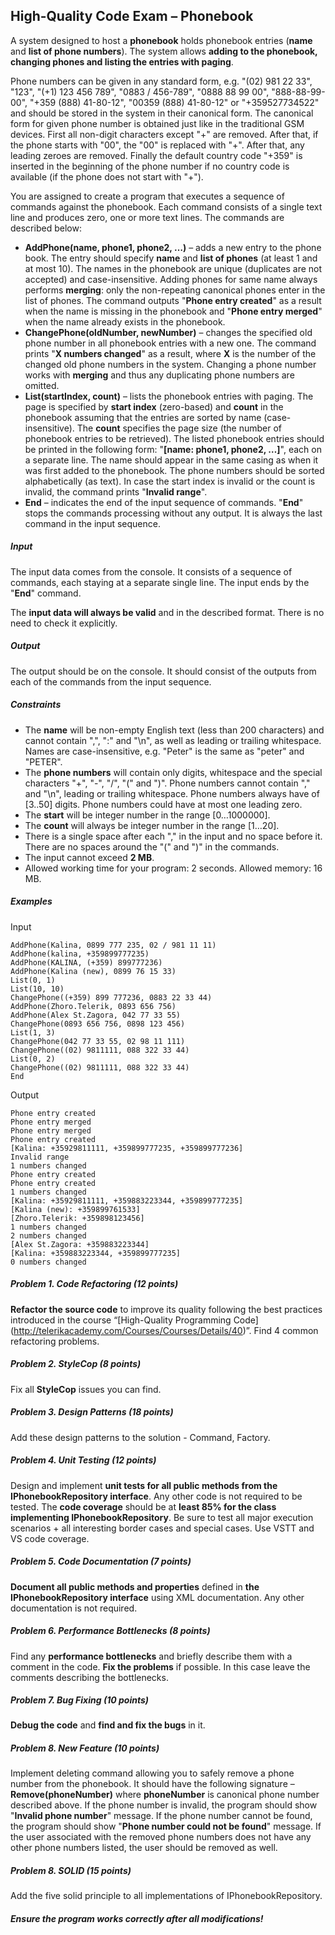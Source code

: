 ## High-Quality Code Exam – Phonebook

A system designed to host a **phonebook** holds phonebook entries (**name** and **list of phone numbers**). The system allows **adding to the phonebook, changing phones and listing the entries with paging**.

Phone numbers can be given in any standard form, e.g. "(02) 981 22 33", "123", "(+1) 123 456 789", "0883 / 456-789", "0888 88 99 00", "888-88-99-00", "+359 (888) 41-80-12", "00359 (888) 41-80-12" or "+359527734522" and should be stored in the system in their canonical form. The canonical form for given phone number is obtained just like in the traditional GSM devices. First all non-digit characters except "+" are removed. After that, if the phone starts with "00", the "00" is replaced with "+". After that, any leading zeroes are removed. Finally the default country code "+359" is inserted in the beginning of the phone number if no country code is available (if the phone does not start with "+").

You are assigned to create a program that executes a sequence of commands against the phonebook. Each command consists of a single text line and produces zero, one or more text lines. The commands are described below:
 * **AddPhone(name, phone1, phone2, …)** – adds a new entry to the phone book. The entry should specify **name** and **list of phones** (at least 1 and at most 10). The names in the phonebook are unique (duplicates are not accepted) and case-insensitive. Adding phones for same name always performs **merging**: only the non-repeating canonical phones enter in the list of phones. The command outputs "**Phone entry created**" as a result when the name is missing in the phonebook and "**Phone entry merged**" when the name already exists in the phonebook.
 * **ChangePhone(oldNumber, newNumber)** – changes the specified old phone number in all phonebook entries with a new one. The command prints "**X numbers changed**" as a result, where **X** is the number of the changed old phone numbers in the system. Changing a phone number works with **merging** and thus any duplicating phone numbers are omitted.
 * **List(startIndex, count)** – lists the phonebook entries with paging. The page is specified by **start index** (zero-based) and **count** in the phonebook assuming that the entries are sorted by name (case-insensitive). The **count** specifies the page size (the number of phonebook entries to be retrieved). The listed phonebook entries should be printed in the following form: "**[name: phone1, phone2, …]**", each on a separate line. The name should appear in the same casing as when it was first added to the phonebook. The phone numbers should be sorted alphabetically (as text). In case the start index is invalid or the count is invalid, the command prints "**Invalid range**".
 * **End** – indicates the end of the input sequence of commands. "**End**" stops the commands processing without any output. It is always the last command in the input sequence.

##### Input

The input data comes from the console. It consists of a sequence of commands, each staying at a separate single line. The input ends by the "**End**" command.

The **input data will always be valid** and in the described format. There is no need to check it explicitly.

##### Output

The output should be on the console. It should consist of the outputs from each of the commands from the input sequence.

##### Constraints

 * The **name** will be non-empty English text (less than 200 characters) and cannot contain ",", ":" and "\n", as well as leading or trailing whitespace. Names are case-insensitive, e.g. "Peter" is the same as "peter" and "PETER".
 * The **phone numbers** will contain only digits, whitespace and the special characters "+", "-", "/", "(" and ")". Phone numbers cannot contain "," and "\n", leading or trailing whitespace. Phone numbers always have of [3..50] digits. Phone numbers could have at most one leading zero.
 * The **start** will be integer number in the range [0…1000000].
 * The **count** will always be integer number in the range [1…20].
 * There is a single space after each "," in the input and no space before it. There are no spaces around the "(" and ")" in the commands.
 * The input cannot exceed **2 MB**.
 * Allowed working time for your program: 2 seconds. Allowed memory: 16 MB.

##### Examples

Input
```
AddPhone(Kalina, 0899 777 235, 02 / 981 11 11)
AddPhone(kalina, +359899777235)
AddPhone(KALINA, (+359) 899777236)
AddPhone(Kalina (new), 0899 76 15 33)
List(0, 1)
List(10, 10)
ChangePhone((+359) 899 777236, 0883 22 33 44)
AddPhone(Zhoro.Telerik, 0893 656 756)
AddPhone(Alex St.Zagora, 042 77 33 55)
ChangePhone(0893 656 756, 0898 123 456)
List(1, 3)
ChangePhone(042 77 33 55, 02 98 11 111)
ChangePhone((02) 9811111, 088 322 33 44)
List(0, 2)
ChangePhone((02) 9811111, 088 322 33 44)
End
```

Output
```
Phone entry created
Phone entry merged
Phone entry merged
Phone entry created
[Kalina: +35929811111, +359899777235, +359899777236]
Invalid range
1 numbers changed
Phone entry created
Phone entry created
1 numbers changed
[Kalina: +35929811111, +359883223344, +359899777235]
[Kalina (new): +359899761533]
[Zhoro.Telerik: +359898123456]
1 numbers changed
2 numbers changed
[Alex St.Zagora: +359883223344]
[Kalina: +359883223344, +359899777235]
0 numbers changed
```

##### Problem 1. Code Refactoring (12 points)
**Refactor the source code** to improve its quality following the best practices introduced in the course “[High-Quality Programming Code] (http://telerikacademy.com/Courses/Courses/Details/40)”. Find 4 common refactoring problems.

##### Problem 2. StyleCop (8 points)
Fix all **StyleCop** issues you can find.

##### Problem 3. Design Patterns (18 points)
Add these design patterns to the solution - Command, Factory.

##### Problem 4. Unit Testing (12 points)
Design and implement **unit tests for all public methods from the IPhonebookRepository interface**. Any other code is not required to be tested. The **code coverage** should be at **least 85% for the class implementing IPhonebookRepository**. Be sure to test all major execution scenarios + all interesting border cases and special cases. Use VSTT and VS code coverage.

##### Problem 5. Code Documentation (7 points)
**Document all public methods and properties** defined in **the IPhonebookRepository interface** using XML documentation. Any other documentation is not required.

##### Problem 6. Performance Bottlenecks (8 points)
Find any **performance bottlenecks** and briefly describe them with a comment in the code. **Fix the problems** if possible. In this case leave the comments describing the bottlenecks.

##### Problem 7. Bug Fixing (10 points)
**Debug the code** and **find and fix the bugs** in it.

##### Problem 8. New Feature (10 points)
Implement deleting command allowing you to safely remove a phone number from the phonebook. It should have the following signature – **Remove(phoneNumber)** where **phoneNumber** is canonical phone number described above. If the phone number is invalid, the program should show "**Invalid phone number**" message. If the phone number cannot be found, the program should show "**Phone number could not be found**" message. If the user associated with the removed phone numbers does not have any other phone numbers listed, the user should be removed as well.

##### Problem 8. SOLID (15 points)
Add the five solid principle to all implementations of IPhonebookRepository.

##### Ensure the program works correctly after all modifications!